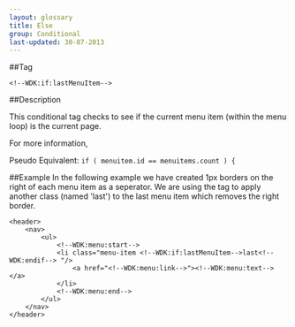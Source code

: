 ```yaml
---
layout: glossary
title: Else
group: Conditional
last-updated: 30-07-2013
---
```



##Tag

`<!--WDK:if:lastMenuItem-->`

##Description

This conditional tag checks to see if the current menu item (within the menu loop) is the current page.

For more information,

Pseudo Equivalent:
`if ( menuitem.id == menuitems.count ) {`

##Example
In the following example we have created 1px borders on the right of each menu item as a seperator. We are using the tag to apply another class (named 'last') to the last menu item which removes the right border.

~~~
<header>
	<nav>
		<ul>
			<!--WDK:menu:start-->
			<li class="menu-item <!--WDK:if:lastMenuItem-->last<!--WDK:endif--> "/>
				<a href="<!--WDK:menu:link-->"><!--WDK:menu:text--></a>
			</li>
			<!--WDK:menu:end-->
		</ul>
	</nav>
</header>
~~~